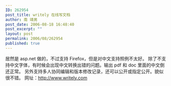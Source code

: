 ```yaml
---
ID: 262954
post_title: writely 在线写文档
author: 南 靖男
post_date: 2006-08-18 16:48:40
post_excerpt: ""
layout: post
permalink: 2006/08/262954
published: true
---
```

居然是 asp.net 做的，不过支持 Firefox，但是对中文支持照例不太好。
除了不支持中文字体，有时候会出现中文转换出错的问题。输出 pdf 和 doc 里面的中文倒还正常。
另外支持多人协同编辑和版本修改记录，还可以公开或指定公开。貌似很不错。
网址：<a href="http://www.writely.com">http://www.writely.com</a>
